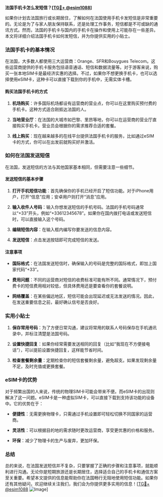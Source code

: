 **法国手机卡怎么发短信？[[TG💪+ @esim1088](https://t.me/s/esim1088)]**

如果你计划去法国旅行或长期居住，了解如何在法国使用手机卡发短信是非常重要的。无论是为了与家人朋友保持联系，还是处理工作事务，短信都是不可或缺的通讯方式。然而，法国的手机卡与国内的手机卡在操作和使用上可能存在一些差异。本文将详细介绍法国手机卡如何发短信，并为你提供实用的小贴士。

### 法国手机卡的基本情况

在法国，大多数人都使用三大运营商：Orange、SFR和Bouygues Telecom。这些运营商提供的手机卡服务包括语音通话、短信和数据流量等。对于游客来说，购买一张本地SIM卡是最经济实惠的选择。不过，如果你不想更换手机卡，也可以选择使用eSIM卡，这种卡可以直接下载到你的手机中，无需实体卡槽。

#### 购买法国手机卡的方式

1. **机场购买**：许多国际机场都设有运营商的营业点，你可以在这里购买预付费的手机卡。这种方式适合刚抵达法国的人。
   
2. **当地营业厅**：在法国的大城市如巴黎、里昂等地，你可以在运营商的营业厅直接购买手机卡。营业员会根据你的需求推荐合适的套餐。

3. **线上购买**：现在越来越多的在线平台提供法国手机卡的服务，比如通过eSIM卡的方式，你可以在出发前就购买好并激活。

### 如何在法国发送短信

在法国，发送短信的方法与其他国家基本相同，但需要注意一些细节。

#### 发送短信的基本步骤

1. **打开手机短信功能**：首先确保你的手机已经开启了短信功能。对于iPhone用户，打开“信息”应用；安卓用户则打开“消息”应用。

2. **输入收件人号码**：输入你想发送短信的手机号码。法国的手机号码通常以“+33”开头，例如“+33612345678”。如果你在国内拨打电话或发送短信时，可以直接输入这个号码。

3. **编辑短信内容**：在输入框内编写你要发送的信息内容。

4. **发送短信**：点击发送按钮即可完成短信的发送。

#### 注意事项

- **国际格式**：在法国发送短信时，确保输入的号码是完整的国际格式，即加上国家代码“+33”。
  
- **费用问题**：不同的运营商对短信的收费标准可能有所不同。通常情况下，预付费卡的短信费用相对较低，但具体费用还是要查看你的套餐说明。

- **网络覆盖**：在某些偏远地区，短信可能会出现延迟或无法发送的情况。因此，在发送重要信息之前，最好确认信号是否良好。

### 实用小贴士

1. **保存常用号码**：为了方便日常沟通，建议将常用的联系人号码保存在手机通讯录中，并标注清楚是法国号码。

2. **设置快捷回复**：如果你经常需要发送相同的回复（比如“我现在不方便接电话”），可以提前设置快捷回复，这样能节省时间。

3. **检查套餐剩余量**：定期检查你的短信套餐剩余量，避免超支。如果发现剩余量不足，及时充值或更换套餐。

### eSIM卡的优势

对于频繁出国的人来说，传统的物理SIM卡可能会带来不便。而eSIM卡的出现则解决了这一问题。eSIM卡是一种虚拟SIM卡，可以直接下载到支持该功能的设备中。它的优势在于：

- **便捷性**：无需更换物理卡，只需通过手机设置即可轻松切换不同国家的运营商。
  
- **灵活性**：可以根据目的地的需求随时更改运营商，享受更优惠的价格和服务。

- **环保**：减少了物理卡的生产与废弃，更加环保。

### 总结

总的来说，在法国发送短信并不复杂，只要掌握了正确的步骤和注意事项，就能顺利进行沟通。无论你是短期旅游还是长期居住，选择适合自己的手机卡和通信方案至关重要。希望本文提供的信息能帮助你在法国畅行无阻地使用短信功能。如果你还有其他疑问，欢迎继续关注我们，我们会为你提供更多实用的信息！[[TG💪+ @esim1088](https://t.me/s/esim1088) ![Image](https://i.postimg.cc/4NQfJmqS/Snipaste-2025-05-13-00-14-12.png)]